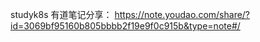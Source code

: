studyk8s
有道笔记分享：
    https://note.youdao.com/share/?id=3069bf95160b805bbbb2f19e9f0c915b&type=note#/
